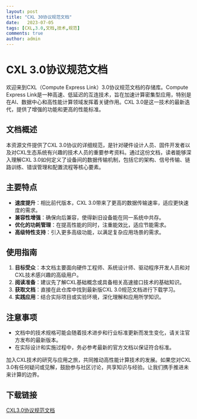 ```yaml
---
layout: post
title: "CXL 30协议规范文档"
date:   2023-07-05
tags: [CXL,3.0,文档,技术,规范]
comments: true
author: admin
---
```

# CXL 3.0协议规范文档

欢迎来到CXL（Compute Express Link）3.0协议规范文档的存储库。Compute Express Link是一种高速、低延迟的互连技术，旨在加速计算密集型应用，特别是在AI、数据中心和高性能计算领域发挥着关键作用。CXL 3.0是这一技术的最新迭代，提供了增强的功能和更高的性能标准。

## 文档概述

本资源文件提供了CXL 3.0协议的详细规范，是针对硬件设计人员、固件开发者以及对CXL生态系统有兴趣的技术人员的重要参考资料。通过这份文档，读者能够深入理解CXL 3.0如何定义了设备间的数据传输机制，包括它的架构、信号传输、链路训练、错误管理和配置流程等核心要素。

## 主要特点

- **速度提升**：相比前代版本，CXL 3.0带来了更高的数据传输速率，适应更快速度的需求。
- **兼容性增强**：确保向后兼容，使得新旧设备能在同一系统中共存。
- **优化的功耗管理**：在提高性能的同时，注重能效比，适应节能需求。
- **高级特性支持**：引入更多高级功能，以满足复杂应用场景的需求。
  
## 使用指南

1. **目标受众**：本文档主要面向硬件工程师、系统设计师、驱动程序开发人员和对CXL技术感兴趣的高级用户。
2. **阅读准备**：建议先了解CXL基础概念或具备相关高速接口技术的基础知识。
3. **获取文档**：直接在此仓库中找到最新版CXL 3.0规范文档进行下载学习。
4. **实践应用**：结合实际项目或实验环境，深化理解和应用所学知识。

## 注意事项

- 文档中的技术规格可能会随着技术进步和行业标准更新而发生变化，请关注官方发布的最新版本。
- 在实际设计和实施过程中，务必参考最新的官方文档以保证符合标准。

加入CXL技术的研究与应用之旅，共同推动高性能计算技术的发展。如果您对CXL 3.0有任何疑问或见解，鼓励参与社区讨论，共享知识与经验。让我们携手推进未来计算的边界。

## 下载链接

[CXL3.0协议规范文档](https://pan.quark.cn/s/167502351205)
